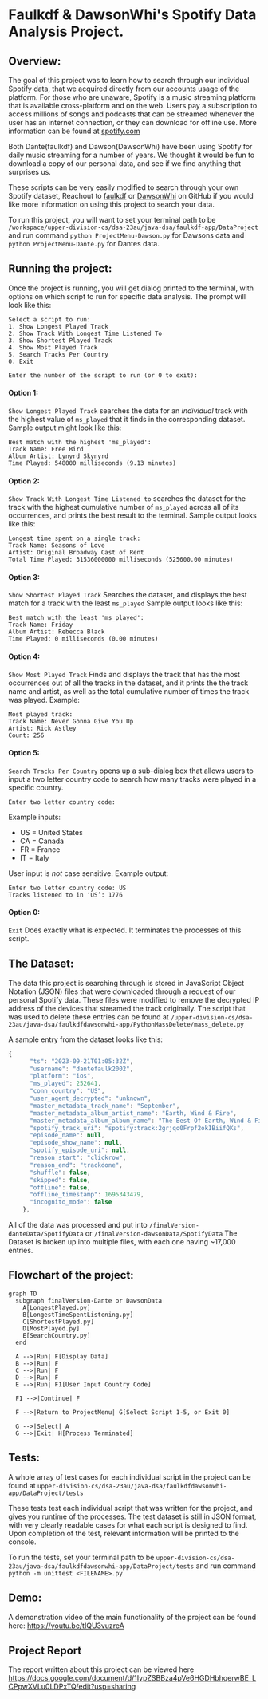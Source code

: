 # Faulkdf & DawsonWhi's Spotify Data Analysis Project.

## **Overview:**

The goal of this project was to learn how to search through our individual Spotify data, that we acquired directly from our accounts usage of the platform. For those who are unaware, Spotify is a music streaming platform that is available cross-platform and on the web. Users pay a subscription to access millions of songs and podcasts that can be streamed whenever the user has an internet connection, or they can download for offline use. More information can be found at [spotify.com](https://www.spotify.com/us/about-us/contact/)

Both Dante(faulkdf) and Dawson(DawsonWhi) have been using Spotify for daily music streaming for a number of years. We thought it would be fun to download a copy of our personal data, and see if we find anything that surprises us. 

These scripts can be very easily modified to search through your own Spotify dataset, Reachout to [faulkdf](https://github.com/faulkdf) or [DawsonWhi](https://github.com/DawsonWhi) on GitHub if you would like more information on using this project to search your data. 

To run this project, you will want to set your terminal path to be `/workspace/upper-division-cs/dsa-23au/java-dsa/faulkdf-app/DataProject` and run command `python ProjectMenu-Dawson.py` for Dawsons data and `python ProjectMenu-Dante.py` for Dantes data.

## **Running the project:**

Once the project is running, you will get dialog printed to the terminal, with options on which script to run for specific data analysis. The prompt will look like this:

```
Select a script to run:
1. Show Longest Played Track
2. Show Track With Longest Time Listened To
3. Show Shortest Played Track
4. Show Most Played Track
5. Search Tracks Per Country
0. Exit

Enter the number of the script to run (or 0 to exit): 
```
#### **Option 1:**
`Show Longest Played Track` searches the data for an *individual* track with the highest value of `ms_played` that it finds in the corresponding dataset.  Sample output might look like this:

```
Best match with the highest 'ms_played':
Track Name: Free Bird
Album Artist: Lynyrd Skynyrd 
Time Played: 548000 milliseconds (9.13 minutes)
```

#### **Option 2:**
`Show Track With Longest Time Listened to` searches the dataset for the track with the highest cumulative number of `ms_played` across all of its occurrences, and prints the best result to the terminal.  Sample output looks like this: 

```
Longest time spent on a single track:
Track Name: Seasons of Love
Artist: Original Broadway Cast of Rent
Total Time Played: 31536000000 milliseconds (525600.00 minutes)
```

#### **Option 3:**
`Show Shortest Played Track` Searches the dataset, and displays the best match for a track with the least `ms_played` Sample output looks like this:

```
Best match with the least 'ms_played':
Track Name: Friday
Album Artist: Rebecca Black
Time Played: 0 milliseconds (0.00 minutes)
```

#### **Option 4:**
`Show Most Played Track` Finds and displays the track that has the most occurrences out of all the tracks in the dataset, and it prints the the track name and artist, as well as the total cumulative number of times the track was played. Example:

```
Most played track:
Track Name: Never Gonna Give You Up
Artist: Rick Astley
Count: 256
```

#### **Option 5:**
`Search Tracks Per Country` opens up a sub-dialog box that allows users to input a two letter country code to search how many tracks were played in a specific country. 

```
Enter two letter country code: 
```
Example inputs: 

- US = United States
- CA = Canada
- FR = France
- IT = Italy

User input is *not* case sensitive. 
Example output:
```
Enter two letter country code: US
Tracks listened to in ‘US’: 1776
```
#### **Option 0:**
`Exit` Does exactly what is expected. It terminates the processes of this script. 

## **The Dataset:**

The data this project is searching through is stored in JavaScript Object Notation (JSON) files that were downloaded through a request of our personal Spotify data. These files were modified to remove the decrypted IP address of the devices that streamed the track originally. The script that was used to delete these entries can be found at `/upper-division-cs/dsa-23au/java-dsa/faulkdfdawsonwhi-app/PythonMassDelete/mass_delete.py` 

A sample entry from the dataset looks like this:

```JavaScript
{
      "ts": "2023-09-21T01:05:32Z",
      "username": "dantefaulk2002",
      "platform": "ios",
      "ms_played": 252641,
      "conn_country": "US",
      "user_agent_decrypted": "unknown",
      "master_metadata_track_name": "September",
      "master_metadata_album_artist_name": "Earth, Wind & Fire",
      "master_metadata_album_album_name": "The Best Of Earth, Wind & Fire Vol. 1",
      "spotify_track_uri": "spotify:track:2grjqo0Frpf2okIBiifQKs",
      "episode_name": null,
      "episode_show_name": null,
      "spotify_episode_uri": null,
      "reason_start": "clickrow",
      "reason_end": "trackdone",
      "shuffle": false,
      "skipped": false,
      "offline": false,
      "offline_timestamp": 1695343479,
      "incognito_mode": false
    },
```

All of the data was processed and put into `/finalVersion-danteData/SpotifyData` or `/finalVersion-dawsonData/SpotifyData` The Dataset is broken up into multiple files, with each one having ~17,000 entries. 

## **Flowchart of the project:**

```Mermaid
graph TD
  subgraph finalVersion-Dante or DawsonData
    A[LongestPlayed.py]
    B[LongestTimeSpentListening.py]
    C[ShortestPlayed.py]
    D[MostPlayed.py]
    E[SearchCountry.py]
  end

  A -->|Run| F[Display Data]
  B -->|Run| F
  C -->|Run| F
  D -->|Run| F
  E -->|Run| F1[User Input Country Code]

  F1 -->|Continue| F

  F -->|Return to ProjectMenu| G[Select Script 1-5, or Exit 0]

  G -->|Select| A
  G -->|Exit| H[Process Terminated]

```

## **Tests:**

A whole array of test cases for each individual script in the project can be found at `upper-division-cs/dsa-23au/java-dsa/faulkdfdawsonwhi-app/DataProject/tests`

These tests test each individual script that was written for the project, and gives you runtime of the processes. The test dataset is still in JSON format, with very clearly readable cases for what each script is designed to find. 
Upon completion of the test, relevant information will be printed to the console. 

To run the tests, set your terminal path to be `upper-division-cs/dsa-23au/java-dsa/faulkdfdawsonwhi-app/DataProject/tests` and run command `python -m unittest <FILENAME>.py`


## **Demo:**

A demonstration video of the main functionality of the project can be found here: https://youtu.be/tIQU3vuzreA

## **Project Report**

The report written about this project can be viewed here https://docs.google.com/document/d/1IypZSBBza4pVe6HGDHbhqerwBE_LCPpwXVLu0LDPxTQ/edit?usp=sharing
